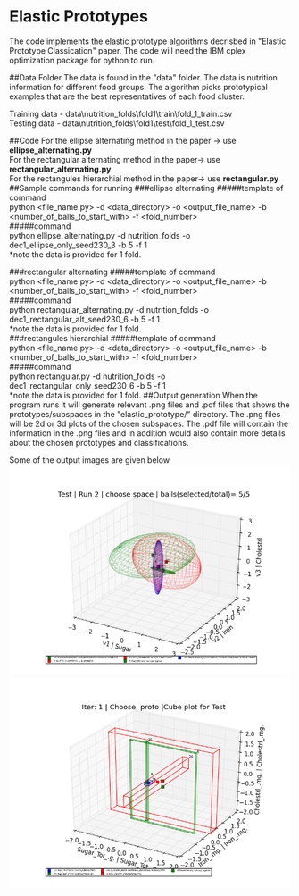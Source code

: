 # Elastic Prototypes

The code implements the elastic prototype algorithms decrisbed in "Elastic Prototype Classication" paper. The code will need the IBM cplex optimization package for python to run. 

##Data Folder
The data is found in the "data" folder. The data is nutrition information for different food groups. The algorithm picks prototypical examples that are the best representatives of each food cluster.  
  
Training data - data\nutrition_folds\fold1\train\fold_1_train.csv  
Testing data  - data\nutrition_folds\fold1\test\fold_1_test.csv

##Code
For the ellipse alternating method in the paper -> use **ellipse_alternating.py**  
For the rectangular alternating method in the paper-> use **rectangular_alternating.py**  
For the rectangules hierarchial method in the paper-> use **rectangular.py**
##Sample commands for running 
###ellipse alternating
#####template of command  
python \<file_name.py\> -d \<data_directory\> -o \<output_file_name\> -b \<number_of_balls_to_start_with\> -f \<fold_number\>  
#####command  
python ellipse_alternating.py -d nutrition_folds -o dec1_ellipse_only_seed230_3 -b 5 -f 1  
*note the data is provided for 1 fold.

###rectangular alternating
#####template of command  
python \<file_name.py\> -d \<data_directory\> -o \<output_file_name\> -b \<number_of_balls_to_start_with\> -f \<fold_number\>  
#####command  
python rectangular_alternating.py -d nutrition_folds -o dec1_rectangular_alt_seed230_6 -b 5 -f 1  
*note the data is provided for 1 fold.  
###rectangules hierarchial 
#####template of command  
python \<file_name.py\> -d \<data_directory\> -o \<output_file_name\> -b \<number_of_balls_to_start_with\> -f \<fold_number\>  
#####command  
python rectangular.py -d nutrition_folds -o dec1_rectangular_only_seed230_6 -b 5 -f 1  
*note the data is provided for 1 fold.
##Output generation
When the program runs it will generate relevant .png files and .pdf files that shows the prototypes/subspaces in the "elastic_prototype/" directory. The .png files will be 2d or 3d plots of the chosen subspaces. The .pdf file will contain the information in the .png files and in addition would also contain more details about the chosen prototypes and classifications.

Some of the output images are given below
![Image of ellipse alternating](https://github.com/prashan/elastic_prototype/blob/master/ellipse_alternating_iter2_choose_space.png)
![Image of ellipse alternating](https://github.com/prashan/elastic_prototype/blob/master/rectangular_alternating.png)



